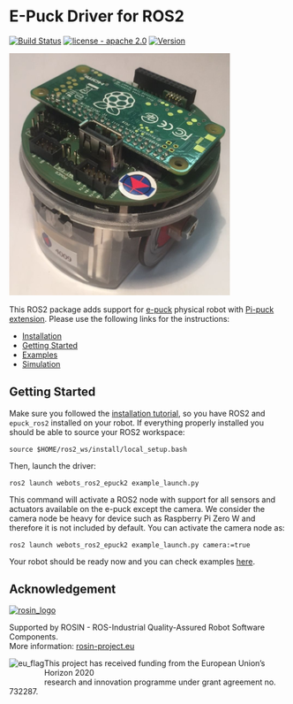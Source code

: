 # E-Puck Driver for ROS2
[![Build Status](https://travis-ci.com/cyberbotics/epuck_ros2.svg?branch=master)](https://travis-ci.com/cyberbotics/epuck_ros2)
[![license - apache 2.0](https://img.shields.io/:license-Apache%202.0-blue.svg)](https://opensource.org/licenses/Apache-2.0)
[![Version](https://img.shields.io/github/v/tag/cyberbotics/epuck_ros2?label=version)](http://wiki.ros.org/epuck_ros2)

<img src="./assets/pi-puck.jpg" width="400px" />

This ROS2 package adds support for [e-puck](https://www.gctronic.com/doc/index.php/e-puck2) physical robot with [Pi-puck extension](https://www.gctronic.com/doc/index.php?title=Pi-puck).
Please use the following links for the instructions:
- [Installation](https://github.com/cyberbotics/epuck_ros2/tree/master/installation)
- [Getting Started](#getting-started)
- [Examples](https://github.com/cyberbotics/webots_ros2/blob/doc-epuck-refactor/webots_ros2_epuck/EPUCK_ROS2.md)
- [Simulation](https://github.com/cyberbotics/webots_ros2/tree/doc-epuck-refactor/webots_ros2_epuck)

## Getting Started
Make sure you followed the [installation tutorial](https://github.com/cyberbotics/epuck_ros2/tree/master/installation), so you have ROS2 and `epuck_ros2` installed on your robot.
If everything properly installed you should be able to source your ROS2 workspace:
```
source $HOME/ros2_ws/install/local_setup.bash
```

Then, launch the driver:
```
ros2 launch webots_ros2_epuck2 example_launch.py
```
This command will activate a ROS2 node with support for all sensors and actuators available on the e-puck except the camera.
We consider the camera node be heavy for device such as Raspberry Pi Zero W and therefore it is not included by default.
You can activate the camera node as:
```
ros2 launch webots_ros2_epuck2 example_launch.py camera:=true
```

Your robot should be ready now and you can check examples [here](https://github.com/cyberbotics/webots_ros2/blob/doc-epuck-refactor/webots_ros2_epuck/EPUCK_ROS2.md).

## Acknowledgement

<a href="http://rosin-project.eu">
  <img src="http://rosin-project.eu/wp-content/uploads/rosin_ack_logo_wide.png" 
       alt="rosin_logo" height="60" >
</a></br>

Supported by ROSIN - ROS-Industrial Quality-Assured Robot Software Components.  
More information: <a href="http://rosin-project.eu">rosin-project.eu</a>

<img src="http://rosin-project.eu/wp-content/uploads/rosin_eu_flag.jpg" 
     alt="eu_flag" height="45" align="left" >  

This project has received funding from the European Union’s Horizon 2020  
research and innovation programme under grant agreement no. 732287. 
